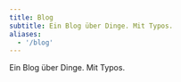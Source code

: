```yaml
---
title: Blog
subtitle: Ein Blog über Dinge. Mit Typos.
aliases:
  - '/blog'
---
```

Ein Blog über Dinge.
Mit Typos.
